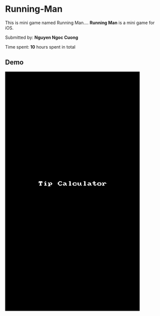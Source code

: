 # Running-Man
This is mini game named Running Man....
**Running Man** is a mini game for iOS.

Submitted by: **Nguyen Ngoc Cuong**

Time spent: **10** hours spent in total


## Demo
![image](https://github.com/ngoccuong11789/Running-Man/blob/master/walkthrough.gif)

